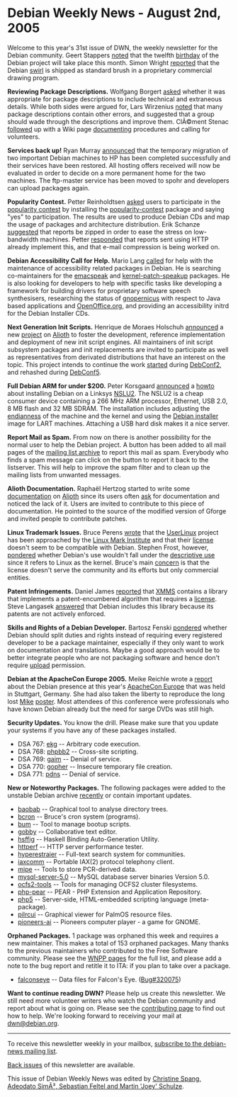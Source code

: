 
Debian Weekly News - August 2nd, 2005
=====================================


Welcome to this year's 31st issue of DWN, the weekly newsletter for the
Debian community. Geert Stappers [noted](https://lists.debian.org/debian-events-eu/2005/07/msg00064.html)
that the twelfth [birthday](http://groups.google.com/group/comp.os.linux.development/msg/a32d4e2ef3bcdcc6?output=gplain) of the Debian project will take place this month. Simon Wright
[reported](https://lists.debian.org/debian-legal/2005/06/msg00340.html) that the Debian [swirl](https://www.debian.org/logos/) is shipped as
standard brush in a proprietary commercial drawing program.


**Reviewing Package Descriptions.** Wolfgang Borgert [asked](https://lists.debian.org/debian-devel/2005/07/msg01074.html)
whether it was appropriate for package descriptions to include technical and
extraneous details. While both sides were argued for, Lars Wirzenius [noted](https://lists.debian.org/debian-devel/2005/07/msg01095.html)
that many package descriptions contain other errors, and suggested that a
group should wade through the descriptions and improve them. ClÃ©ment Stenac
[followed](https://lists.debian.org/debian-devel/2005/07/msg01395.html) up with a Wiki page [documenting](https://wiki.debian.org/PackagesDescriptionsReview)
procedures and calling for volunteers.


**Services back up!** Ryan Murray [announced](https://lists.debian.org/debian-devel-announce/2005/07/msg00018.html) that the temporary migration of two important Debian machines to
HP has been completed successfully and their services have been restored. All
hosting offers received will now be evaluated in order to decide on a more
permanent home for the two machines. The ftp-master service has been moved to
spohr and developers can upload packages again.


**Popularity Contest.** Petter Reinholdtsen [asked](https://lists.debian.org/debian-devel/2005/07/msg01269.html)
users to participate in the [popularity
contest](https://popcon.debian.org/) by installing the [popularity-contest](https://packages.debian.org/popularity-contest)
package and saying "yes" to participation. The results are used to produce
Debian CDs and map the usage of packages and architecture distribution. Erik
Schanze [suggested](https://lists.debian.org/debian-devel/2005/07/msg01297.html) that reports be zipped in order to ease the stress on
low-bandwidth machines. Petter [responded](https://lists.debian.org/debian-devel/2005/07/msg01431.html)
that reports sent using HTTP already implement this, and that e-mail
compression is being worked on.


**Debian Accessibility Call for Help.** Mario Lang [called](https://lists.debian.org/debian-devel/2005/07/msg01330.html)
for help with the maintenance of accessibility related packages in Debian. He
is searching co-maintainers for the [emacspeak](https://packages.debian.org/emacspeak) and [kernel-patch-speakup](https://packages.debian.org/kernel-patch-speakup)
packages. He is also looking for developers to help with specific tasks like
developing a framework for building drivers for proprietary software speech
synthesisers, researching the status of [gnopernicus](https://packages.debian.org/gnopernicus) with respect to
Java based applications and [OpenOffice.org](https://packages.debian.org/openoffice.org), and
providing an accessibility initrd for the Debian Installer CDs.


**Next Generation Init Scripts.** Henrique de Moraes Holschuh
[announced](https://lists.debian.org/debian-devel-announce/2005/07/msg00017.html) a new [project](https://alioth.debian.org/projects/initscripts-ng/) on [Alioth](https://alioth.debian.org/) to foster the
development, reference implementation and deployment of new init script
engines. All maintainers of init script subsystem packages and init
replacements are invited to participate as well as representatives from
derivated distributions that have an interest on the topic. This project
intends to continue the work [started](https://people.debian.org/~hmh/debconf2/debconf2-initscripts-bkg.ps.gz) during [DebConf2](https://www.debian.org/events/2002/0705-debconf),
and rehashed during [DebConf5](https://www.debian.org/events/2005/0710-debconf).


**Full Debian ARM for under $200.** Peter Korsgaard [announced](https://lists.debian.org/debian-arm/2005/07/msg00040.html)
a [howto](http://peter.korsgaard.com/articles/debian-nslu2.php)
about installing Debian on a Linksys [NSLU2](http://www1.linksys.com/products/product.asp?prid=640&scid=43).
The NSLU2 is a cheap consumer device containing a 266 MHz ARM processor,
Ethernet, USB 2.0, 8 MB flash and 32 MB SDRAM. The
installation includes adjusting the [endianness](https://en.wikipedia.org/wiki/Endianness) of the machine
and the kernel and using the [Debian installer](https://www.debian.org/devel/debian-installer/) image for LART machines. Attaching a USB hard disk makes
it a nice server.


**Report Mail as Spam.** From now on there is another
possibility for the normal user to help the Debian project. A button has been
added to all mail pages of the [mailing list
archive](https://lists.debian.org/) to report this mail as spam. Everybody who finds a spam message
can click on the button to report it back to the listserver. This will help
to improve the spam filter and to clean up the mailing lists from unwanted
messages.


**Alioth Documentation.** Raphaël Hertzog started to
write some [documentation](https://wiki.debian.org/Alioth) on [Alioth](https://alioth.debian.org/) since its users often [ask](https://lists.debian.org/debian-devel/2005/07/msg00404.html) for
documentation and noticed the lack of it. Users are invited to contribute to
this piece of documentation. He pointed to the source of the modified version
of Gforge and invited people to contribute patches.


**Linux Trademark Issues.** Bruce Perens [wrote](https://lists.debian.org/debian-legal/2005/06/msg00277.html)
that the [UserLinux](http://www.userlinux.com/) project has been
approached by the [Linux Mark Institute](http://www.linuxmark.org/)
and that their [license](http://www.linuxmark.org/forms/linux_licence_doc.html) doesn't seem to be compatible with Debian. Stephen Frost,
however, [pondered](https://lists.debian.org/debian-legal/2005/06/msg00278.html) whether Debian's use wouldn't fall under the [descriptive use](http://www.linuxmark.org/who_needs.html) since it
refers to Linux as the kernel. Bruce's main [concern](https://lists.debian.org/debian-legal/2005/06/msg00300.html)
is that the license doesn't serve the community and its efforts but only
commercial entities.


**Patent Infringements.** Daniel James [reported](https://lists.debian.org/debian-legal/2005/07/msg00081.html)
that [XMMS](https://packages.debian.org/xmms) contains a library
that implements a patent-encumbered algorithm that requires a [license](http://www.mp3licensing.com/royalty/software.html). Steve
Langasek [answered](https://lists.debian.org/debian-legal/2005/07/msg00082.html) that Debian includes this library because its patents are not
actively enforced.


**Skills and Rights of a Debian Developer.** Bartosz Fenski [pondered](https://lists.debian.org/debian-devel/2005/07/msg00692.html)
whether Debian should split duties and rights instead of requiring every
registered developer to be a package maintainer, especially if they only want
to work on documentation and translations. Maybe a good approach would be to
better integrate people who are not packaging software and hence don't require
[upload](https://lists.debian.org/debian-devel/2005/07/msg00693.html) permission.


**Debian at the ApacheCon Europe 2005.** Meike Reichle wrote a
[report](https://www.debian.org/events/2005/0718-apachecon-report) about the
Debian presence at this year's [ApacheCon Europe](https://www.debian.org/events/2005/0718-apachecon) that was held in Stuttgart, Germany. She had also taken
the liberty to reproduce the long lost [Mike](http://www.infodrom.org/Debian/mike.html) [poster](http://www.youam.de/~alphascorpii/ApacheCon2005/slides/booth1.html). Most attendees of this conference were professionals who have
known Debian already but the need for sarge DVDs was still high.


**Security Updates.** You know the drill. Please make sure
that you update your systems if you have any of these packages installed.


* DSA 767: [ekg](https://www.debian.org/security/2005/dsa-767) --
 Arbitrary code execution.
* DSA 768: [phpbb2](https://www.debian.org/security/2005/dsa-768) --
 Cross-site scripting.
* DSA 769: [gaim](https://www.debian.org/security/2005/dsa-769) --
 Denial of service.
* DSA 770: [gopher](https://www.debian.org/security/2005/dsa-770) --
 Insecure temporary file creation.
* DSA 771: [pdns](https://www.debian.org/security/2005/dsa-771) --
 Denial of service.


**New or Noteworthy Packages.** The following packages were
added to the unstable Debian archive [recently](https://packages.debian.org/unstable/newpkg_main) or contain
important updates.


* [baobab](https://packages.debian.org/unstable/x11/baobab)
 -- Graphical tool to analyse directory trees.
* [bcron](https://packages.debian.org/unstable/admin/bcron)
 -- Bruce's cron system (programs).
* [bum](https://packages.debian.org/unstable/admin/bum)
 -- Tool to manage bootup scripts.
* [gobby](https://packages.debian.org/unstable/net/gobby)
 -- Collaborative text editor.
* [hsffig](https://packages.debian.org/unstable/devel/hsffig)
 -- Haskell Binding Auto-Generation Utility.
* [httperf](https://packages.debian.org/unstable/web/httperf)
 -- HTTP server performance tester.
* [hyperestraier](https://packages.debian.org/unstable/text/hyperestraier)
 -- Full-text search system for communities.
* [iaxcomm](https://packages.debian.org/unstable/comm/iaxcomm)
 -- Portable IAX(2) protocol telephony client.
* [mipe](https://packages.debian.org/unstable/science/mipe)
 -- Tools to store PCR-derived data.
* [mysql-server-5.0](https://packages.debian.org/unstable/misc/mysql-server-5.0)
 -- MySQL database server binaries Version 5.0.
* [ocfs2-tools](https://packages.debian.org/unstable/admin/ocfs2-tools)
 -- Tools for managing OCFS2 cluster filesystems.
* [php-pear](https://packages.debian.org/unstable/web/php-pear)
 -- PEAR - PHP Extension and Application Repository.
* [php5](https://packages.debian.org/unstable/web/php5)
 -- Server-side, HTML-embedded scripting language (meta-package).
* [pilrcui](https://packages.debian.org/unstable/otherosfs/pilrcui)
 -- Graphical viewer for PalmOS resource files.
* [pioneers-ai](https://packages.debian.org/unstable/games/pioneers-ai)
 -- Pioneers computer player - a game for GNOME.


**Orphaned Packages.** 1 package was orphaned this week and
requires a new maintainer. This makes a total of 153 orphaned packages. Many
thanks to the previous maintainers who contributed to the Free Software
community. Please see the [WNPP pages](https://www.debian.org/devel/wnpp/) for
the full list, and please add a note to the bug report and retitle it to ITA:
if you plan to take over a package.


* [falconseye](https://packages.debian.org/unstable/games/falconseye)
 -- Data files for Falcon's Eye.
 ([Bug#320075](https://bugs.debian.org/320075))


**Want to continue reading DWN?** Please help us create this
newsletter. We still need more volunteer writers who watch the Debian
community and report about what is going on. Please see the [contributing page](https://www.debian.org/News/weekly/contributing) to find out how
to help. We're looking forward to receiving your mail at [dwn@debian.org](mailto:dwn@debian.org).




---



 To receive this newsletter weekly in your mailbox, [subscribe to the debian-news mailing list](https://lists.debian.org/debian-news/).



[Back issues](https://www.debian.org/News/weekly/) of this newsletter are available.



This issue of Debian Weekly News was edited by [Christine Spang, Adeodato SimÃ³, Sebastian Feltel and Martin 'Joey' Schulze](mailto:dwn@debian.org).




